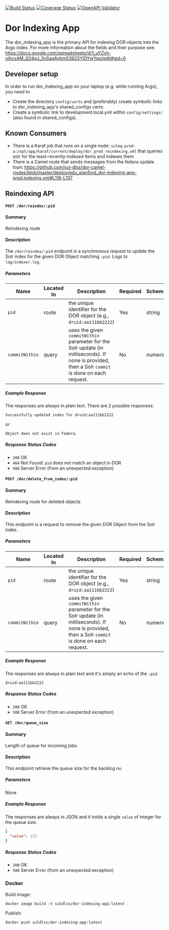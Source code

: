 [![Build Status](https://travis-ci.com/sul-dlss/dor_indexing_app.svg?branch=main)](https://travis-ci.com/sul-dlss/dor_indexing_app)
[![Coverage Status](https://coveralls.io/repos/github/sul-dlss/dor_indexing_app/badge.svg?branch=main)](https://coveralls.io/github/sul-dlss/dor_indexing_app?branch=main)
[![OpenAPI Validator](http://validator.swagger.io/validator?url=https://raw.githubusercontent.com/sul-dlss/dor_indexing_app/main/openapi.yml)](http://validator.swagger.io/validator/?url=https://raw.githubusercontent.com/sul-dlss/dor_indexing_app/main/openapi.yml)

# Dor Indexing App

The dor_indexing_app is the primary API for indexing DOR objects into the Argo index.
For more information about the fields and their purpose see: https://docs.google.com/spreadsheets/d/1_uYZvh-oihcxAM_Q24qJ_3nSaqAybmS362SYlDYwYqg/edit#gid=0

## Developer setup
In order to run dor_indexing_app on your laptop (e.g. while running Argo), you need to

* Create the directory `config/certs` and (preferably) create symbolic links to dor_indexing_app's shared_configs certs.
* Create a symbolic link to development.local.yml within `config/settings/` (also found in shared_configs).

## Known Consumers
* There is a Karaf job that runs on a single node: `sulmq-prod-a:/opt/app/karaf/current/deploy/dor_prod_reindexing.xml` that queries solr for the least-recently-indexed items and indexes them
* There is a Camel route that sends messages from the fedora update topic https://github.com/sul-dlss/dor-camel-routes/blob/master/deploy/edu_stanford_dor-indexing-app-prod.indexing.xml#L116-L137

## Reindexing API

#### `POST /dor/reindex/:pid`

#### Summary
Reindexing route

#### Description
The `/dor/reindex/:pid` endpoint is a synchronous request to update the Solr index for the given DOR Object matching `:pid`. Logs to `log/indexer.log`.

##### Parameters
Name | Located In | Description | Required | Schema | Default
---- | ---------- | ----------- | -------- | ------ | -------
`pid` | route | the unique identifier for the DOR object (e.g., `druid:aa111bb2222`) | Yes | string | None
`commitWithin` | query | uses the given `commitWithin` parameter for the Solr update (in milliseconds). If none is provided, then a Solr `commit` is done on each request. | No | numeric | None

##### Example Response

The responses are always in plain text. There are 2 possible responses:

```
Successfully updated index for druid:aa111bb2222
```

or

```
Object does not exist in Fedora.
```

##### Response Status Codes

- `200` OK
- `404` Not Found: `pid` does not match an object in DOR
- `500` Server Error (from an unexpected exception)


#### `POST /dor/delete_from_index/:pid`

#### Summary
Reindexing route for deleted objects

#### Description
This endpoint is a request to remove the given DOR Object from the Solr index.

##### Parameters
Name | Located In | Description | Required | Schema | Default
---- | ---------- | ----------- | -------- | ------ | -------
`pid` | route | the unique identifier for the DOR object (e.g., `druid:aa111bb2222`) | Yes | string | None
`commitWithin` | query | uses the given `commitWithin` parameter for the Solr update (in milliseconds). If none is provided, then a Solr `commit` is done on each request. | No | numeric | None

##### Example Response

The responses are always in plain text and it's simply an echo of the `:pid`

```
druid:aa111bb2222
```

##### Response Status Codes

- `200` OK
- `500` Server Error (from an unexpected exception)


#### `GET /dor/queue_size`

#### Summary
Length of queue for incoming jobs.

#### Description
This endpoint retrieve the queue size for the backlog nu

##### Parameters

None

##### Example Response

The responses are always in JSON and it holds a single `value` of integer for the queue size.

```json
{
  "value": 123
}
```

##### Response Status Codes

- `200` OK
- `500` Server Error (from an unexpected exception)


### Docker

Build image:
```
docker image build -t suldlss/dor-indexing-app:latest .
```

Publish:
```
docker push suldlss/dor-indexing-app:latest
```
